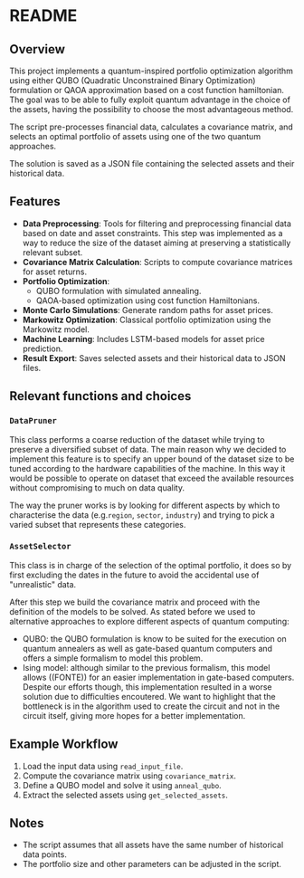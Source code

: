 # README

## Overview

This project implements a quantum-inspired portfolio optimization algorithm using either QUBO (Quadratic Unconstrained Binary Optimization) formulation or QAOA approximation based on a cost function hamiltonian. 
The goal was to be able to fully exploit quantum advantage in the choice of the assets, having the possibility to choose the most advantageous method.

The script pre-processes financial data, calculates a covariance matrix, and selects an optimal portfolio of assets using one of the two quantum approaches. 

The solution is saved as a JSON file containing the selected assets and their historical data.

## Features

- **Data Preprocessing**: Tools for filtering and preprocessing financial data based on date and asset constraints. This step was implemented as a way to reduce the size of the dataset aiming at preserving a statistically relevant subset.
- **Covariance Matrix Calculation**: Scripts to compute covariance matrices for asset returns.
- **Portfolio Optimization**:
  - QUBO formulation with simulated annealing.
  - QAOA-based optimization using cost function Hamiltonians.
- **Monte Carlo Simulations**: Generate random paths for asset prices.
- **Markowitz Optimization**: Classical portfolio optimization using the Markowitz model.
- **Machine Learning**: Includes LSTM-based models for asset price prediction.
- **Result Export**: Saves selected assets and their historical data to JSON files.

## Relevant functions and choices

### `DataPruner`

This class performs a coarse reduction of the dataset while trying to preserve a diversified subset of data.
The main reason why we decided to implement this feature is to specify an upper bound of the dataset size to be tuned according to the hardware capabilities of the machine. In this way it would be possible to operate on dataset that exceed the available resources without compromising to much on data quality.

The way the pruner works is by looking for different aspects by which to characterise the data (e.g.`region`, `sector`, `industry`) and trying to pick a varied subset that represents these categories.

### `AssetSelector`

This class is in charge of the selection of the optimal portfolio, it does so by first excluding the dates in the future to avoid the accidental use of "unrealistic" data.

After this step we build the covariance matrix and proceed with the definition of the models to be solved. As stated before we used to alternative approaches to explore different aspects of quantum computing:

- QUBO: the QUBO formulation is know to be suited for the execution on quantum annealers as well as gate-based quantum computers and offers a simple formalism to model this problem.
- Ising model: although similar to the previous formalism, this model allows ((FONTE)) for an easier implementation in gate-based computers. Despite our efforts though, this implementation resulted in a worse solution due to difficulties encoutered. We want to highlight that the bottleneck is in the algorithm used to create the circuit and not in the circuit itself, giving more hopes for a better implementation.



## Example Workflow

1. Load the input data using `read_input_file`.
2. Compute the covariance matrix using `covariance_matrix`.
3. Define a QUBO model and solve it using `anneal_qubo`.
4. Extract the selected assets using `get_selected_assets`.

## Notes

- The script assumes that all assets have the same number of historical data points.
- The portfolio size and other parameters can be adjusted in the script.
